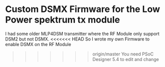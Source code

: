 # Custom DSMX Firmware for the Low Power spektrum tx module  

I had some older MLP4DSM transmitter where the RF Module only support DSM2 but not DSMX.
<<<<<<< HEAD
So I wrote my own Firmware to enable DSMX on the RF Module
>>>>>>> origin/master
You need PSoC Designer 5.4 to edit and change

